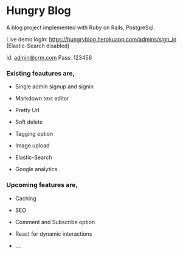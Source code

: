 # Hungry Blog

A blog project implemented with Ruby on Rails, PostgreSql.

Live demo login: https://hungryblog.herokuapp.com/admins/sign_in (Elastic-Search disabled)

Id: admin@crm.com Pass: 123456

### Existing feautures are,

* Single admin signup and signin

* Markdown text editor

* Pretty Url

* Soft delete

* Tagging option

* Image upload

* Elastic-Search

* Google analytics

### Upcoming features are,

* Caching

* SEO

* Comment and Subscribe option

* React for dynamic interactions

* ....
